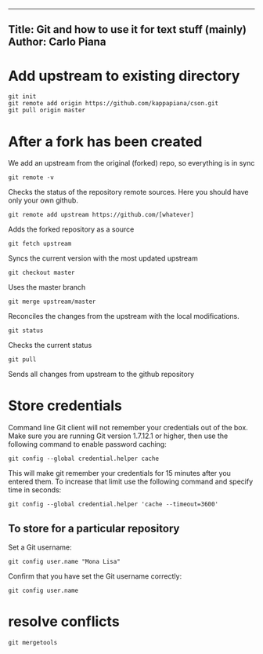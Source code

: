 
---
Title: Git and how to use it for text stuff (mainly)
Author: Carlo Piana
---

# Add upstream to existing directory

    git init
    git remote add origin https://github.com/kappapiana/cson.git
    git pull origin master


# After a fork has been created

We add an upstream from the original (forked) repo, so everything is in sync

    git remote -v

Checks the status of the repository remote sources. Here you should have only your own github.

    git remote add upstream https://github.com/[whatever]

Adds the forked repository as a source

    git fetch upstream

Syncs the current version with the most updated upstream

    git checkout master

Uses the master branch

    git merge upstream/master

Reconciles the changes from the upstream with the local modifications.

    git status

Checks the current status

    git pull

Sends all changes from upstream to the github repository

# Store credentials

Command line Git client will not remember your credentials out of the box. Make sure you are running Git version 1.7.12.1 or higher, then use the following command to enable password caching:

    git config --global credential.helper cache

This will make git remember your credentials for 15 minutes after you entered them. To increase that limit use the following command and specify time in seconds:

    git config --global credential.helper 'cache --timeout=3600'

## To store for a particular repository

Set a Git username:

    git config user.name "Mona Lisa"

Confirm that you have set the Git username correctly:

    git config user.name
    
    
# resolve conflicts

    git mergetools
